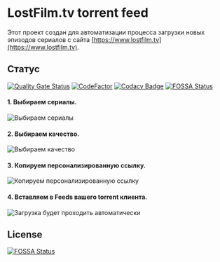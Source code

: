 # LostFilm.tv torrent feed
Этот проект создан для автоматизации процесса загрузки новых эпизодов сериалов с сайта [https://www.lostfilm.tv](https://www.lostfilm.tv).

## Статус
[![Quality Gate Status](https://sonarcloud.io/api/project_badges/measure?project=lAnubisl_LostFilmTorrentsFeed&metric=alert_status)](https://sonarcloud.io/summary/new_code?id=lAnubisl_LostFilmTorrentsFeed)
[![CodeFactor](https://www.codefactor.io/repository/github/lanubisl/lostfilmtorrentsfeed/badge)](https://www.codefactor.io/repository/github/lanubisl/lostfilmtorrentsfeed)
[![Codacy Badge](https://app.codacy.com/project/badge/Grade/b8b67d5f3c684571a5b8d43410b60e98)](https://www.codacy.com/gh/lAnubisl/LostFilmTorrentsFeed/dashboard?utm_source=github.com&amp;utm_medium=referral&amp;utm_content=lAnubisl/LostFilmTorrentsFeed&amp;utm_campaign=Badge_Grade)
[![FOSSA Status](https://app.fossa.com/api/projects/git%2Bgithub.com%2FlAnubisl%2FLostFilmTorrentsFeed.svg?type=shield)](https://app.fossa.com/projects/git%2Bgithub.com%2FlAnubisl%2FLostFilmTorrentsFeed?ref=badge_shield)
#### 1. Выбираем сериалы.
![Выбираем сериалы](https://lostfilmfeed.petproject.by/images/f0.png)
#### 2. Выбираем качество.
![Выбираем качество](https://lostfilmfeed.petproject.by/images/f1.png)
#### 3. Копируем персонализированную ссылку.
![Копируем персонализированную ссылку](https://lostfilmfeed.petproject.by/images/f2.png)
#### 4. Вставляем в Feeds вашего torrent клиента.
![Загрузка будет проходить автоматически](https://lostfilmfeed.petproject.by/images/f3.png)

## License
[![FOSSA Status](https://app.fossa.com/api/projects/git%2Bgithub.com%2FlAnubisl%2FLostFilmTorrentsFeed.svg?type=large)](https://app.fossa.com/projects/git%2Bgithub.com%2FlAnubisl%2FLostFilmTorrentsFeed?ref=badge_large)